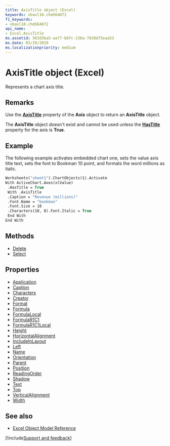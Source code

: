 ```yaml
---
title: AxisTitle object (Excel)
keywords: vbaxl10.chm564072
f1_keywords:
- vbaxl10.chm564072
api_name:
- Excel.AxisTitle
ms.assetid: 563d3ba5-aa77-b6fc-236a-7838d75eaa53
ms.date: 03/29/2019
ms.localizationpriority: medium
---
```



# AxisTitle object (Excel)

Represents a chart axis title.


## Remarks

Use the **[AxisTitle](Excel.Axis.AxisTitle.md)** property of the **Axis** object to return an **AxisTitle** object.

The **AxisTitle** object doesn't exist and cannot be used unless the **[HasTitle](Excel.Axis.HasTitle.md)** property for the axis is **True**.


## Example

The following example activates embedded chart one, sets the value axis title text, sets the font to Bookman 10 point, and formats the word millions as italic.

```vb
Worksheets("sheet1").ChartObjects(1).Activate 
With ActiveChart.Axes(xlValue) 
 .HasTitle = True 
 With .AxisTitle 
 .Caption = "Revenue (millions)" 
 .Font.Name = "bookman" 
 .Font.Size = 10 
 .Characters(10, 8).Font.Italic = True 
 End With 
End With 

```


## Methods

- [Delete](Excel.AxisTitle.Delete.md)
- [Select](Excel.AxisTitle.Select.md)

## Properties

- [Application](Excel.AxisTitle.Application.md)
- [Caption](Excel.AxisTitle.Caption.md)
- [Characters](Excel.AxisTitle.Characters.md)
- [Creator](Excel.AxisTitle.Creator.md)
- [Format](Excel.AxisTitle.Format.md)
- [Formula](Excel.AxisTitle.Formula.md)
- [FormulaLocal](Excel.AxisTitle.FormulaLocal.md)
- [FormulaR1C1](Excel.AxisTitle.FormulaR1C1.md)
- [FormulaR1C1Local](Excel.AxisTitle.FormulaR1C1Local.md)
- [Height](Excel.AxisTitle.Height.md)
- [HorizontalAlignment](Excel.AxisTitle.HorizontalAlignment.md)
- [IncludeInLayout](Excel.AxisTitle.IncludeInLayout.md)
- [Left](Excel.AxisTitle.Left.md)
- [Name](Excel.AxisTitle.Name.md)
- [Orientation](Excel.AxisTitle.Orientation.md)
- [Parent](Excel.AxisTitle.Parent.md)
- [Position](Excel.AxisTitle.Position.md)
- [ReadingOrder](Excel.AxisTitle.ReadingOrder.md)
- [Shadow](Excel.AxisTitle.Shadow.md)
- [Text](Excel.AxisTitle.Text.md)
- [Top](Excel.AxisTitle.Top.md)
- [VerticalAlignment](Excel.AxisTitle.VerticalAlignment.md)
- [Width](Excel.AxisTitle.Width.md)

## See also

- [Excel Object Model Reference](overview/Excel/object-model.md)

[!include[Support and feedback](~/includes/feedback-boilerplate.md)]
